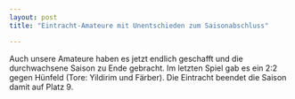 ```yaml
---
layout: post
title: "Eintracht-Amateure mit Unentschieden zum Saisonabschluss"

---
```


Auch unsere Amateure haben es jetzt endlich geschafft und die durchwachsene Saison zu Ende gebracht. Im letzten Spiel gab es ein 2:2 gegen Hünfeld (Tore: Yildirim und Färber). Die Eintracht beendet die Saison damit auf Platz 9.



